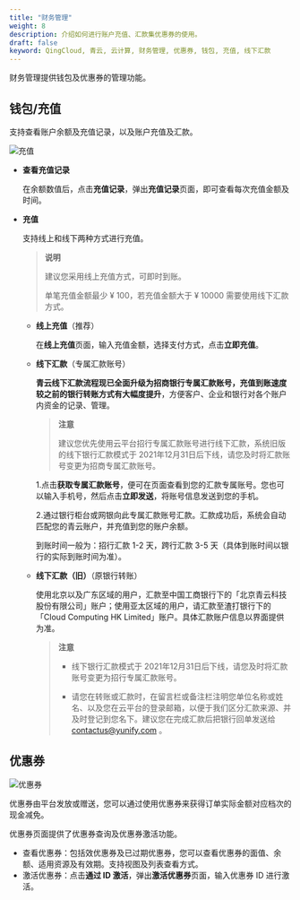 ```yaml
---
title: "财务管理"
weight: 8
description: 介绍如何进行账户充值、汇款集优惠券的使用。
draft: false
keyword: QingCloud, 青云, 云计算, 财务管理, 优惠券, 钱包, 充值, 线下汇款
---
```


财务管理提供钱包及优惠券的管理功能。

## 钱包/充值

支持查看账户余额及充值记录，以及账户充值及汇款。

![充值](../../_images/recharge.png)

- **查看充值记录**

  在余额数值后，点击**充值记录**，弹出**充值记录**页面，即可查看每次充值金额及时间。

- **充值**

  支持线上和线下两种方式进行充值。

  >**说明**
  >
  >建议您采用线上充值方式，可即时到账。
  >
  >单笔充值金额最少 ¥ 100，若充值金额大于 ¥ 10000 需要使用线下汇款方式。

  - **线上充值**（推荐）

    在**线上充值**页面，输入充值金额，选择支付方式，点击**立即充值**。

    

  - **线下汇款**（专属汇款账号）

    **青云线下汇款流程现已全面升级为招商银行专属汇款账号，充值到账速度较之前的银行转账方式有大幅度提升**，方便客户、企业和银行对各个账户内资金的记录、管理。

    > **注意**
    >
    > 建议您优先使用云平台招行专属汇款账号进行线下汇款，系统旧版的线下银行汇款模式于 2021年12月31日后下线，请您及时将汇款账号变更为招商专属汇款账号。

    1.点击**获取专属汇款账号**，便可在页面查看到您的汇款专属账号。您也可以输入手机号，然后点击**立即发送**，将账号信息发送到您的手机。

    2.通过银行柜台或网银向此专属汇款账号汇款。汇款成功后，系统会自动匹配您的青云账户，并充值到您的账户余额。

       到账时间一般为：招行汇款 1-2 天，跨行汇款 3-5 天（具体到账时间以银行的实际到账时间为准）。

  - **线下汇款（旧）**（原银行转账）

    使用北京以及广东区域的用户，汇款至中国工商银行下的「北京青云科技股份有限公司」账户；使用亚太区域的用户，请汇款至渣打银行下的「Cloud Computing HK Limited」账户。具体汇款账户信息以界面提供为准。
  
    > **注意**
    >
    > - 线下银行汇款模式于 2021年12月31日后下线，请您及时将汇款账号变更为招行专属汇款账号。
    >
    > - 请您在转账或汇款时，在留言栏或备注栏注明您单位名称或姓名、以及您在云平台的登录邮箱，以便于我们区分汇款来源、并及时登记到您名下。建议您在完成汇款后把银行回单发送给 contactus@yunify.com 。



##  优惠券

![优惠券](../../_images/discount_coupon.png)

优惠券由平台发放或赠送，您可以通过使用优惠券来获得订单实际金额对应档次的现金减免。

优惠券页面提供了优惠券查询及优惠券激活功能。

- 查看优惠券：包括效优惠券及已过期优惠券，您可以查看优惠券的面值、余额、适用资源及有效期。支持视图及列表查看方式。
- 激活优惠券：点击**通过 ID 激活**，弹出**激活优惠券**页面，输入优惠券 ID 进行激活。 


